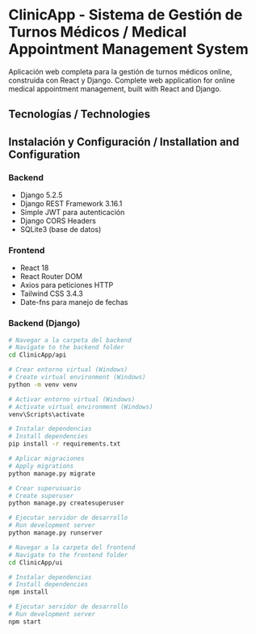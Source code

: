 # ClinicApp - Sistema de Gestión de Turnos Médicos / Medical Appointment Management System

Aplicación web completa para la gestión de turnos médicos online, construida con React y Django.
Complete web application for online medical appointment management, built with React and Django.

## Tecnologías / Technologies

## Instalación y Configuración / Installation and Configuration
### Backend
- Django 5.2.5
- Django REST Framework 3.16.1
- Simple JWT para autenticación
- Django CORS Headers
- SQLite3 (base de datos)

### Frontend
- React 18
- React Router DOM
- Axios para peticiones HTTP
- Tailwind CSS 3.4.3
- Date-fns para manejo de fechas

### Backend (Django)
```bash
# Navegar a la carpeta del backend
# Navigate to the backend folder
cd ClinicApp/api

# Crear entorno virtual (Windows)
# Create virtual environment (Windows)
python -m venv venv

# Activar entorno virtual (Windows)
# Activate virtual environment (Windows)
venv\Scripts\activate

# Instalar dependencias
# Install dependencies
pip install -r requirements.txt

# Aplicar migraciones
# Apply migrations
python manage.py migrate

# Crear superusuario 
# Create superuser 
python manage.py createsuperuser

# Ejecutar servidor de desarrollo
# Run development server
python manage.py runserver

# Navegar a la carpeta del frontend
# Navigate to the frontend folder
cd ClinicApp/ui

# Instalar dependencias
# Install dependencies
npm install

# Ejecutar servidor de desarrollo
# Run development server
npm start